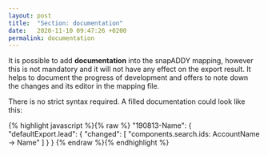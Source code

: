 ```yaml
---
layout: post
title:  "Section: documentation"
date:   2020-11-10 09:47:26 +0200
permalink: documentation
---
```


It is possible to add **documentation** into the snapADDY mapping, however this is not mandatory and it will not have any effect on the export result. 
It helps to document the progress of development and offers to note down the changes and its editor in the mapping file.

There is no strict syntax required. A filled documentation could look like this:


{% highlight javascript %}{% raw %}
"190813-Name": {
  "defaultExport.lead": {
    "changed": [
      "components.search.ids: AccountName -> Name"
    ]
  }
}
{% endraw %}{% endhighlight %}
